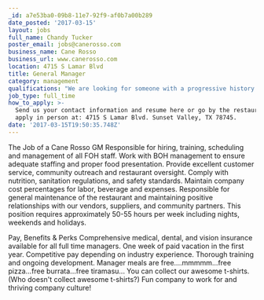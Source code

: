 ```yaml
---
_id: a7e53ba0-09b8-11e7-92f9-af0b7a00b289
date_posted: '2017-03-15'
layout: jobs
full_name: Chandy Tucker
poster_email: jobs@canerosso.com
business_name: Cane Rosso
business_url: www.canerosso.com
location: 4715 S Lamar Blvd
title: General Manager
category: management
qualifications: "We are looking for someone with a progressive history in the service industry with at least 5 years in a supervisory/management role. We prefer at least 2 of those years be in a GM role.\r\nThe successful candidate is someone who thrives in a volume atmosphere and is dedicated to serving the best quality product.\r\nHas knowledge of computers, email, Aloha/NCR, OpenTable; prefer knowledge of Schedulefly, Avero, and NCR Pulse.\r\nSkilled in various restaurant functions such as purchasing, inventory, sanitation, security, leadership, personnel hiring, training and management, recordkeeping, payroll, and preparation of reports.\r\nWorks well with others and works well under pressure (our restaurants are busy)."
job_type: full_time
how_to_apply: >-
  Send us your contact information and resume here or go by the restaurant and
  apply in person at: 4715 S Lamar Blvd. Sunset Valley, TX 78745.
date: '2017-03-15T19:50:35.748Z'
---
```

The Job of a Cane Rosso GM
Responsible for hiring, training, scheduling and management of all FOH staff. Work with BOH management to ensure adequate staffing and proper food presentation.
Provide excellent customer service, community outreach and restaurant oversight.
Comply with nutrition, sanitation regulations, and safety standards.
Maintain company cost percentages for labor, beverage and expenses.
Responsible for general maintenance of the restaurant and maintaining positive relationships with our vendors, suppliers, and community partners.
This position requires approximately 50-55 hours per week including nights, weekends and holidays.

Pay, Benefits & Perks
Comprehensive medical, dental, and vision insurance available for all full time managers.
One week of paid vacation in the first year.
Competitive pay depending on industry experience.
Thorough training and ongoing development.
Manager meals are free....mmmmm...free pizza...free burrata...free tiramasu...
You can collect our awesome t-shirts. (Who doesn't collect awesome t-shirts?)
Fun company to work for and thriving company culture!

